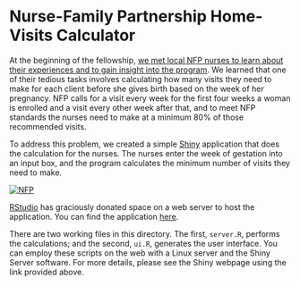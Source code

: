 # Nurse-Family Partnership Home-Visits Calculator

At the beginning of the fellowship, [we met local NFP nurses to learn about their experiences and to gain insight into the program](http://dssg.io/2013/06/28/redefining-which-problems-matter.html).  We learned that one of their tedious tasks involves calculating how many visits they need to make for each client before she gives birth based on the week of her pregnancy.  NFP calls for a visit every week for the first four weeks a woman is enrolled and a visit every other week after that, and to meet NFP standards the nurses need to make at a minimum 80% of those recommended visits.  

To address this problem, we created a simple [Shiny](http://www.rstudio.com/shiny/) application that does the calculation for the nurses.  The nurses enter the week of gestation into an input box, and the program calculates the minimum number of visits they need to make.  

[![NFP](http://spark.rstudio.com/jtwalsh0/NFP/home_visits_calculator.png)](http://spark.rstudio.com/jtwalsh0/NFP/)

[RStudio](http://www.rstudio.com/) has graciously donated space on a web server to host the application.  You can find the application [here](http://spark.rstudio.com/jtwalsh0/NFP/).  

There are two working files in this directory.  The first, `server.R`, performs the calculations; and the second, `ui.R`, generates the user interface.  You can employ these scripts on the web with a Linux server and the Shiny Server software.  For more details, please see the Shiny webpage using the link provided above.
